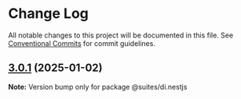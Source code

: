 # Change Log

All notable changes to this project will be documented in this file.
See [Conventional Commits](https://conventionalcommits.org) for commit guidelines.

## [3.0.1](https://github.com/suites-dev/suites/compare/@suites/di.nestjs@3.0.1-next.0...@suites/di.nestjs@3.0.1) (2025-01-02)

**Note:** Version bump only for package @suites/di.nestjs
